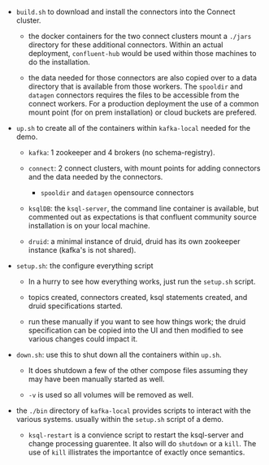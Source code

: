 
* `build.sh` to download and install the connectors into the Connect cluster.
  
   * the docker containers for the two connect clusters mount a `./jars` directory for these additional connectors.
Within an actual deployment, `confluent-hub` would be used within those machines to do the installation.

   * the data needed for those connectors are also copied over to a data directory that is available from
those workers. The `spooldir` and `datagen` connectors requires the files to be accessible from the connect workers. For a
production deployment the use of a common mount point (for on prem installation) or cloud buckets are prefered.


 
* `up.sh` to create all of the containers within `kafka-local` needed for the demo.

  * `kafka`: 1 zookeeper and 4 brokers (no schema-registry).

  * `connect`: 2 connect clusters, with mount points for adding connectors and the data needed by the connectors.

    * `spooldir` and `datagen` opensource connectors
  
  * `ksqlDB`: the `ksql-server`, the command line container is available, but commented out as expectations is that 
confluent community source installation is on your local machine.  
   
  * `druid`: a minimal instance of druid, druid has its own zookeeper instance (kafka's is not shared).



* `setup.sh`: the configure everything script

  * In a hurry to see how everything works, just run the `setup.sh` script.  

  * topics created, connectors created, ksql statements created, and druid specifications started.

  * run these manually if you want to see how things work; the druid specification can be copied into the UI 
and then modified to see various changes could impact it.


* `down.sh`: use this to shut down all the containers within `up.sh`.  

  * It does shutdown a few of the other compose files assuming they may have been manually started as well.

  * `-v` is used so all volumes will be removed as well.




* the `./bin` directory of `kafka-local` provides scripts to interact with the various systems.  usually within the 
`setup.sh` script of a demo.  

  * `ksql-restart` is a convience script to restart the ksql-server and change processing guarentee. It also
will do `shutdown` or a `kill`.  The use of `kill` illistrates the importantce of exactly once semantics.
